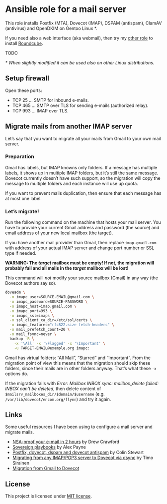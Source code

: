 Ansible role for a mail server
==============================

This role installs Postfix (MTA), Dovecot (IMAP), DSPAM (antispam), ClamAV (antivirus) and OpenDKIM on Gentoo Linux *.

If you need also a web interface (aka webmail), then try my [other role](https://github.com/jirutka/ansible-role-roundcube) to install [Roundcube](http://roundcube.net/).

TODO

_* When slightly modified it can be used also on other Linux distributions._


## Setup firewall

Open these ports:

*  TCP 25 ... SMTP for inbound e-mails.
*  TCP 465 ... SMTP over TLS for sending e-mails (authorized relay).
*  TCP 993 ... IMAP over TLS.


## Migrate mails from another IMAP server

Let’s say that you want to migrate all your mails from Gmail to your own mail server.

### Preparation

Gmail has labels, but IMAP knowns only folders.
If a message has multiple labels, it shows up in multiple IMAP folders, but it’s still the same message.
Dovecot currently doesn’t have such support, so the migration will copy the message to multiple folders and each instance will use up quota.

If you want to prevent mails duplication, then ensure that each message has at most one label.

### Let’s migrate!

Run the following command on the machine that hosts your mail server.
You have to provide your current Gmail address and password (the source) and email address of your new local mailbox (the target).

If you have another mail provider than Gmail, then replace `imap.gmail.com` with address of your actual IMAP server and change port number or SSL type if needed.

**WARNING: The _target_ mailbox must be empty! If not, the migration will probably fail and all mails in the _target_ mailbox will be lost!**

This command will _not_ modify your source mailbox (Gmail) in any way (the Dovecot authors say so).

```sh
doveadm \
  -o imapc_user=SOURCE-EMAIL@gmail.com \
  -o imapc_password=SOURCE-PASSWORD \
  -o imapc_host=imap.gmail.com \
  -o imapc_port=993 \
  -o imapc_ssl=imaps \
  -o ssl_client_ca_dir=/etc/ssl/certs \
  -o imapc_features="rfc822.size fetch-headers" \
  -o mail_prefetch_count=20 \
  -o mail_fsync=never \
  backup -R \
    -x '\All' -x '\Flagged' -x '\Important' \
    -u TARGET-EMAIL@example.org imapc:
```

Gmail has virtual folders: “All Mail”, “Starred” and “Important”. From the migration point of view this means that the migration should skip these folders, since their mails are in other folders anyway. That’s what these `-x` options do.

If the migration fails with _Error: Mailbox INBOX sync: mailbox_delete failed: INBOX can't be deleted_, then delete content of `$mailsrv_mailboxes_dir/$domain/$username` (e.g. `/var/lib/dovecot/encom.org/flynn`) and try it again.


## Links

Some useful resources I have been using to configure a mail server and migrate mails.

* [NSA-proof your e-mail in 2 hours](http://sealedabstract.com/code/nsa-proof-your-e-mail-in-2-hours/) by Drew Crawford
* [Sovereign playbooks](https://github.com/al3x/sovereign) by Alex Payne
* [Postfix, dovecot, dspam and dovecot antispam](http://www.owlfish.com/thoughts/dovecot-antispam-2011-03-21.html) by Colin Stewart
* [Migrating from any IMAP/POP3 server to Dovecot via dsync](http://wiki2.dovecot.org/Migration/Dsync) by Timo Sirainen
* [Migration from Gmail to Dovecot](http://wiki2.dovecot.org/Migration/Gmail)


## License

This project is licensed under [MIT license](http://opensource.org/licenses/MIT).
